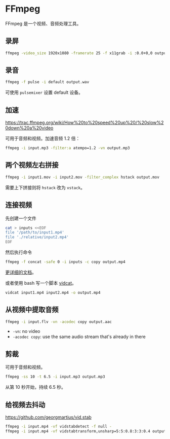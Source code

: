 # FFmpeg

FFmpeg 是一个视频、音频处理工具。

## 录屏

```sh
ffmpeg -video_size 1920x1080 -framerate 25 -f x11grab -i :0.0+0,0 output.mp4
```

## 录音

```sh
ffmpeg -f pulse -i default output.wav
```

可使用 `pulsemixer` 设置 default 设备。

## 加速

<https://trac.ffmpeg.org/wiki/How%20to%20speed%20up%20/%20slow%20down%20a%20video>

可用于音频和视频。加速音频 1.2 倍：

```sh
ffmpeg -i input.mp3 -filter:a atempo=1.2 -vn output.mp3
```

## 两个视频左右拼接

```sh
ffmpeg -i input1.mov -i input2.mov -filter_complex hstack output.mov
```

需要上下拼接则将 `hstack` 改为 `vstack`。

## 连接视频

先创建一个文件

```sh
cat > inputs <<EOF
file '/path/to/input1.mp4'
file './relative/input2.mp4'
EOF
```

然后执行命令

```sh
ffmpeg -f concat -safe 0 -i inputs -c copy output.mp4
```

[更详细的文档][concat-doc]。

或者使用 bash 写一个脚本 [vidcat]。

```sh
vidcat input1.mp4 input2.mp4 -o output.mp4
```

[concat-doc]: https://trac.ffmpeg.org/wiki/Concatenate
[vidcat]: https://github.com/weirane/scripts/blob/449f1f63b65253a305b3/vidcat

## 从视频中提取音频

```sh
ffmpeg -i input.flv -vn -acodec copy output.aac
```

- `-vn`: no video
- `-acodec copy`: use the same audio stream that's already in there

## 剪裁

可用于音频和视频。

```sh
ffmpeg -ss 10 -t 6.5 -i input.mp3 output.mp3
```

从第 10 秒开始，持续 6.5 秒。

## 给视频去抖动

<https://github.com/georgmartius/vid.stab>

```sh
ffmpeg -i input.mp4 -vf vidstabdetect -f null -
ffmpeg -i input.mp4 -vf vidstabtransform,unsharp=5:5:0.8:3:3:0.4 output.mp4
```
